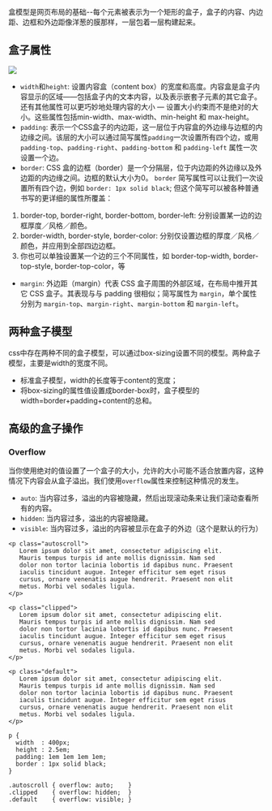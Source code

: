 盒模型是网页布局的基础--每个元素被表示为一个矩形的盒子，盒子的内容、内边距、边框和外边距像洋葱的膜那样，一层包着一层构建起来。

## 盒子属性

![](https://mdn.mozillademos.org/files/13647/box-model-standard-small.png)

* `width`和`height`: 设置内容盒（content box）的宽度和高度。内容盒是盒子内容显示的区域——包括盒子内的文本内容，以及表示嵌套子元素的其它盒子。还有其他属性可以更巧妙地处理内容的大小 — 设置大小约束而不是绝对的大小。这些属性包括min-width、max-width、min-height 和 max-height。
* `padding`: 表示一个CSS盒子的内边距，这一层位于内容盒的外边缘与边框的内边缘之间。该层的大小可以通过简写属性`padding`一次设置所有四个边，或用 `padding-top`、`padding-right`、`padding-bottom` 和 `padding-left` 属性一次设置一个边。
* `border`: CSS 盒的边框（border）是一个分隔层，位于内边距的外边缘以及外边距的内边缘之间。边框的默认大小为0。 `border` 简写属性可以让我们一次设置所有四个边，例如  `border: 1px solid black`; 但这个简写可以被各种普通书写的更详细的属性所覆盖：
1. border-top, border-right, border-bottom, border-left: 分别设置某一边的边框厚度／风格／颜色。
2. border-width, border-style, border-color: 分别仅设置边框的厚度／风格／颜色，并应用到全部四边边框。
3. 你也可以单独设置某一个边的三个不同属性，如 border-top-width, border-top-style, border-top-color，等
* `margin`: 外边距（margin）代表 CSS 盒子周围的外部区域，在布局中推开其它 CSS 盒子。其表现与与 padding 很相似；简写属性为 `margin`，单个属性分别为 `margin-top`、`margin-right`、`margin-bottom` 和 `margin-left`。

##  两种盒子模型

css中存在两种不同的盒子模型，可以通过box-sizing设置不同的模型。两种盒子模型，主要是width的宽度不同。

 * 标准盒子模型，width的长度等于content的宽度；
 * 将box-sizing的属性值设置成border-box时，盒子模型的width=border+padding+content的总和。


## 高级的盒子操作

### Overflow
当你使用绝对的值设置了一个盒子的大小，允许的大小可能不适合放置内容，这种情况下内容会从盒子溢出。我们使用`overflow`属性来控制这种情况的发生。

* `auto`: 当内容过多，溢出的内容被隐藏，然后出现滚动条来让我们滚动查看所有的内容。
* `hidden`: 当内容过多，溢出的内容被隐藏。
* `visible`: 当内容过多，溢出的内容被显示在盒子的外边（这个是默认的行为）

```
<p class="autoscroll">
   Lorem ipsum dolor sit amet, consectetur adipiscing elit.
   Mauris tempus turpis id ante mollis dignissim. Nam sed
   dolor non tortor lacinia lobortis id dapibus nunc. Praesent
   iaculis tincidunt augue. Integer efficitur sem eget risus
   cursus, ornare venenatis augue hendrerit. Praesent non elit
   metus. Morbi vel sodales ligula.
</p>

<p class="clipped">
   Lorem ipsum dolor sit amet, consectetur adipiscing elit.
   Mauris tempus turpis id ante mollis dignissim. Nam sed
   dolor non tortor lacinia lobortis id dapibus nunc. Praesent
   iaculis tincidunt augue. Integer efficitur sem eget risus
   cursus, ornare venenatis augue hendrerit. Praesent non elit
   metus. Morbi vel sodales ligula.
</p>

<p class="default">
   Lorem ipsum dolor sit amet, consectetur adipiscing elit.
   Mauris tempus turpis id ante mollis dignissim. Nam sed
   dolor non tortor lacinia lobortis id dapibus nunc. Praesent
   iaculis tincidunt augue. Integer efficitur sem eget risus
   cursus, ornare venenatis augue hendrerit. Praesent non elit
   metus. Morbi vel sodales ligula.
</p>
```
```
p {
  width  : 400px;
  height : 2.5em;
  padding: 1em 1em 1em 1em;
  border : 1px solid black;
}

.autoscroll { overflow: auto;    }
.clipped    { overflow: hidden;  }
.default    { overflow: visible; }
```
